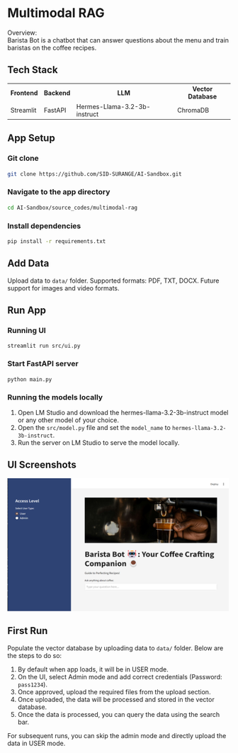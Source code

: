 # Multimodal RAG
Overview:<br>
Barista Bot is a chatbot that can answer questions about the menu and train baristas on the coffee recipes.

## Tech Stack
<table>
    <tr>
        <th>Frontend</th>
        <th>Backend</th>
        <th>LLM</th>
        <th>Vector Database</th>
    </tr>
    <tr>
        <td>Streamlit</td>
        <td>FastAPI</td>
        <td>Hermes-Llama-3.2-3b-instruct</td>
        <td>ChromaDB</td>
    </tr>
</table>

## App Setup
### Git clone
```bash
git clone https://github.com/SID-SURANGE/AI-Sandbox.git
```

### Navigate to the app directory
```bash
cd AI-Sandbox/source_codes/multimodal-rag
```

### Install dependencies
```bash
pip install -r requirements.txt
```

## Add Data
Upload data to `data/` folder. 
Supported formats: PDF, TXT, DOCX.
Future support for images and video formats.

## Run App
### Running UI
```
streamlit run src/ui.py
```

### Start FastAPI server
```
python main.py
```

### Running the models locally
1. Open LM Studio and download the hermes-llama-3.2-3b-instruct model or any other model of your choice.
2. Open the `src/model.py` file and set the `model_name` to `hermes-llama-3.2-3b-instruct`.
3. Run the server on LM Studio to serve the model locally.

## UI Screenshots
<img src="static/images/UI-Sample.png" alt="UI Screenshot" width="500" height="300">

## First Run
Populate the vector database by uploading data to `data/` folder.
Below are the steps to do so:
1. By default when app loads, it will be in USER mode.
2. On the UI, select Admin mode and add correct credentials (Password: `pass1234`).
3. Once approved, upload the required files from the upload section.
4. Once uploaded, the data will be processed and stored in the vector database.
5. Once the data is processed, you can query the data using the search bar.

For subsequent runs, you can skip the admin mode and directly upload the data in USER mode.



